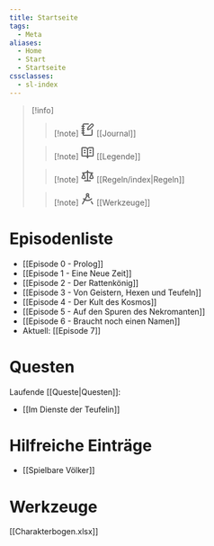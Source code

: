 ```yaml
---
title: Startseite
tags:
  - Meta
aliases:
  - Home
  - Start
  - Startseite
cssclasses:
  - sl-index
---
```


> [!info]
>> [!note] <svg xmlns="http://www.w3.org/2000/svg" width="24" height="24" viewBox="0 0 24 24" fill="none" stroke="currentColor" stroke-width="2" stroke-linecap="round" stroke-linejoin="round" class="lucide lucide-notebook-pen-icon lucide-notebook-pen"><path d="M13.4 2H6a2 2 0 0 0-2 2v16a2 2 0 0 0 2 2h12a2 2 0 0 0 2-2v-7.4"/><path d="M2 6h4"/><path d="M2 10h4"/><path d="M2 14h4"/><path d="M2 18h4"/><path d="M21.378 5.626a1 1 0 1 0-3.004-3.004l-5.01 5.012a2 2 0 0 0-.506.854l-.837 2.87a.5.5 0 0 0 .62.62l2.87-.837a2 2 0 0 0 .854-.506z"/></svg> [[Journal]]
>
>> [!note] <svg xmlns="http://www.w3.org/2000/svg" width="24" height="24" viewBox="0 0 24 24" fill="none" stroke="currentColor" stroke-width="2" stroke-linecap="round" stroke-linejoin="round" class="lucide lucide-book-open-text-icon lucide-book-open-text"><path d="M12 7v14"/><path d="M16 12h2"/><path d="M16 8h2"/><path d="M3 18a1 1 0 0 1-1-1V4a1 1 0 0 1 1-1h5a4 4 0 0 1 4 4 4 4 0 0 1 4-4h5a1 1 0 0 1 1 1v13a1 1 0 0 1-1 1h-6a3 3 0 0 0-3 3 3 3 0 0 0-3-3z"/><path d="M6 12h2"/><path d="M6 8h2"/></svg> [[Legende]]
>
>> [!note] <svg xmlns="http://www.w3.org/2000/svg" width="24" height="24" viewBox="0 0 24 24" fill="none" stroke="currentColor" stroke-width="2" stroke-linecap="round" stroke-linejoin="round" class="lucide lucide-scale-icon lucide-scale"><path d="m16 16 3-8 3 8c-.87.65-1.92 1-3 1s-2.13-.35-3-1Z"/><path d="m2 16 3-8 3 8c-.87.65-1.92 1-3 1s-2.13-.35-3-1Z"/><path d="M7 21h10"/><path d="M12 3v18"/><path d="M3 7h2c2 0 5-1 7-2 2 1 5 2 7 2h2"/></svg> [[Regeln/index|Regeln]]
>
>> [!note] <svg xmlns="http://www.w3.org/2000/svg" width="24" height="24" viewBox="0 0 24 24" fill="none" stroke="currentColor" stroke-width="2" stroke-linecap="round" stroke-linejoin="round" class="lucide lucide-drafting-compass-icon lucide-drafting-compass"><path d="m12.99 6.74 1.93 3.44"/><path d="M19.136 12a10 10 0 0 1-14.271 0"/><path d="m21 21-2.16-3.84"/><path d="m3 21 8.02-14.26"/><circle cx="12" cy="5" r="2"/></svg> [[Werkzeuge]]

# Episodenliste
- [[Episode 0 - Prolog]]
- [[Episode 1 - Eine Neue Zeit]]
- [[Episode 2 - Der Rattenkönig]]
- [[Episode 3 - Von Geistern, Hexen und Teufeln]]
- [[Episode 4 - Der Kult des Kosmos]]
- [[Episode 5 - Auf den Spuren des Nekromanten]]
- [[Episode 6 - Braucht noch einen Namen]]
- Aktuell: [[Episode 7]]

# Questen
Laufende [[Queste|Questen]]:
- [[Im Dienste der Teufelin]]

# Hilfreiche Einträge
- [[Spielbare Völker]]

# Werkzeuge
[[Charakterbogen.xlsx]]